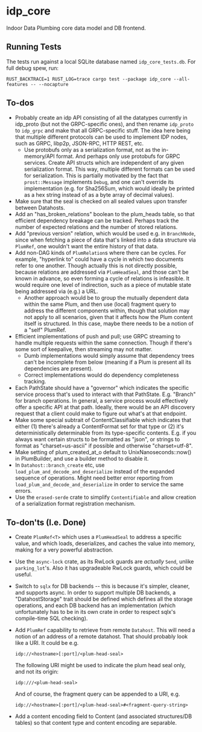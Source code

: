 # idp_core

Indoor Data Plumbing core data model and DB frontend.

## Running Tests

The tests run against a local SQLite database named `idp_core_tests.db`.  For full debug spew, run:

    RUST_BACKTRACE=1 RUST_LOG=trace cargo test --package idp_core --all-features -- --nocapture

## To-dos

-   Probably create an idp API consisting of all the datatypes currently in idp_proto (but not the GRPC-specific ones), and then rename `idp_proto` to `idp_grpc` and make that all GRPC-specific stuff.  The idea here being that multiple different protocols can be used to implement IDP nodes, such as GRPC, libp2p, JSON-RPC, HTTP REST, etc.
    -   Use protobufs only as a serialization format, not as the in-memory/API format.  And perhaps only use protobufs for GRPC services.  Create API structs which are independent of any given serialization format.  This way, multiple different formats can be used for serialization.  This is partially motivated by the fact that `prost::Message` implements `Debug`, and one can't override its implementation (e.g. for Sha256Sum, which would ideally be printed as a hex string instead of as a byte array of decimal values).
-   Make sure that the seal is checked on all sealed values upon transfer between Datahosts.
-   Add an "has_broken_relations" boolean to the plum_heads table, so that efficient dependency breakage can be tracked.  Perhaps track the number of expected relations and the number of stored relations.
-   Add "previous version" relation, which would be used e.g. in `BranchNode`, since when fetching a piece of data that's linked into a data structure via `PlumRef`, one wouldn't want the entire history of that data.
-   Add non-DAG kinds of `PlumRelation`s where there can be cycles.  For example, "hyperlink to" could have a cycle in which two documents refer to one another.  Though actually this is not directly possible, because relations are addressed via `PlumHeadSeal`, and those can't be known in advance, so even forming a cycle of relations is infeasible.  It would require one level of indirection, such as a piece of mutable state being addressed via (e.g.) a URL.
    -   Another approach would be to group the mutually dependent data within the same Plum, and then use (local) fragment query to address the different components within, though that solution may not apply to all scenarios, given that it affects how the Plum content itself is structured.  In this case, maybe there needs to be a notion of a "self" PlumRef.
-   Efficient implementations of push and pull; use GRPC streaming to handle multiple requests within the same connection.  Though if there's some sort of keepalive, then streaming may not matter.
    -   Dumb implementations would simply assume that dependency trees can't be incomplete from below (meaning if a Plum is present all its dependencies are present).
    -   Correct implementations would do dependency completeness tracking.
-   Each PathState should have a "governor" which indicates the specific service process that's used to interact with that PathState.  E.g. "Branch" for branch operations.  In general, a service process would effectively offer a specific API at that path.  Ideally, there would be an API discovery request that a client could make to figure out what's at that endpoint.
-   Make some special subtrait of ContentClassifiable which indicates that either (1) there's already a ContentFormat set for that type or (2) it's deterministically determinable from its type-specific contents.  E.g. if you always want certain structs to be formatted as "json", or strings to format as "charset=us-ascii" if possible and otherwise "charset=utf-8".
-   Make setting of plum_created_at_o default to UnixNanoseconds::now() in PlumBuilder, and use a builder method to disable it.
-   In `Datahost::branch_create` etc, use `load_plum_and_decode_and_deserialize` instead of the expanded sequence of operations.  Might need better error reporting from `load_plum_and_decode_and_deserialize` in order to service the same errors.
-   Use the `erased-serde` crate to simplify `Contentifiable` and allow creation of a serialization format registration mechanism.

## To-don'ts (I.e. Done)

-   Create `PlumRef<T>` which uses a `PlumHeadSeal` to address a specific value, and which loads, deserializes, and caches the value into memory, making for a very powerful abstraction.
-   Use the `async-lock` crate, as its RwLock guards are *actually* `Send`, unlike `parking_lot`'s. Also it has upgradeable RwLock guards, which could be useful.
-   Switch to `sqlx` for DB backends -- this is because it's simpler, cleaner, and supports async. In order to support multiple DB backends, a "DatahostStorage" trait should be defined which defines all the storage operations, and each DB backend has an implementation (which unfortunately has to be in its own crate in order to respect sqlx's compile-time SQL checking).
-   Add `PlumRef` capability to retrieve from remote `Datahost`.  This will need a notion of an address of a remote datahost.  That should probably look like a URI.  It could be e.g.

        idp://<hostname>[:port]/<plum-head-seal>

    The following URI might be used to indicate the plum head seal only, and not its origin:

        idp:///<plum-head-seal>

    And of course, the fragment query can be appended to a URI, e.g.

        idp://<hostname>[:port]/<plum-head-seal>#<fragment-query-string>

-   Add a content encoding field to Content (and associated structures/DB tables) so that content type and content encoding are separable.
